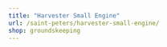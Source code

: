 ```yaml
---
title: "Harvester Small Engine"
url: /saint-peters/harvester-small-engine/
shop: groundskeeping
---
```

